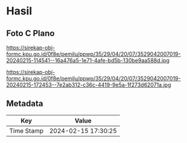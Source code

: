# Hasil

## Foto C Plano

https://sirekap-obj-formc.kpu.go.id/0f8e/pemilu/ppwp/35/29/04/20/07/3529042007019-20240215-114541--16a476a5-1e71-4afe-bd5b-130be9aa588d.jpg

https://sirekap-obj-formc.kpu.go.id/0f8e/pemilu/ppwp/35/29/04/20/07/3529042007019-20240215-172453--7e2ab312-c36c-4419-9e5a-1f273d62071a.jpg


## Metadata

| Key        | Value               |
| ---------- | ------------------- |
| Time Stamp | 2024-02-15 17:30:25 |



